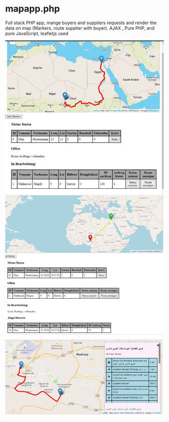 # mapapp.php
Full stack PHP app, mange buyers and suppliers requests and render the data on map (Markers, route supplier with buyer). AJAX , Pure PHP, and pure JavaScript, leafletjs used

![screenshot supplier dashboard1](map1.JPG)
![screenshot supplier dashboard](screenshot.JPG)
![screenshot map](mapscreen.JPG)

